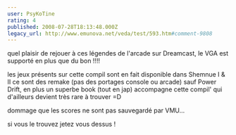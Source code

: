 ```yaml
---
user: PsyKoTine
rating: 4
published: 2008-07-28T18:13:48.000Z
legacy_url: http://www.emunova.net/veda/test/593.htm#comment-9808
---
```

quel plaisir de rejouer à ces légendes de l'arcade sur Dreamcast, le VGA est supporté en plus que du bon !!!!

les jeux présents sur cette compil sont en fait disponible dans Shemnue I & II ce sont des remake (pas des portages console ou arcade) sauf Power Drift, en plus un superbe book (tout en jap) accompagne cette compil' qui d'ailleurs devient très rare à trouver =D

dommage que les scores ne sont pas sauvegardé par VMU...

si vous le trouvez jetez vous dessus !